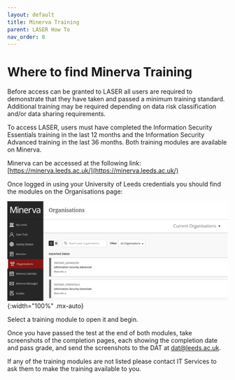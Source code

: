 ```yaml
---
layout: default
title: Minerva Training
parent: LASER How To
nav_order: 8
---
```


# Where to find Minerva Training

Before access can be granted to LASER all users are required to demonstrate that they have taken and passed a minimum training standard. Additional training may be required depending on data risk classification and/or data sharing requirements.

To access LASER, users must have completed the Information Security Essentials training in the last 12 months and the Information Security Advanced training in the last 36 months. Both training modules are available on Minerva.

Minerva can be accessed at the following link: [https://minerva.leeds.ac.uk/](https://minerva.leeds.ac.uk/)

Once logged in using your University of Leeds credentials you should find the modules on the Organisations page:

![Organisations section in Minerva navigation menu](../../images/minerva_training/minerva_organisations_page.png){:width="100%" .mx-auto}

Select a training module to open it and begin. 

Once you have passed the test at the end of both modules, take screenshots of the completion pages, each showing the completion date and pass grade, and send the screenshots to the DAT at [dat@leeds.ac.uk](mailto:dat@leeds.ac.uk). 

If any of the training modules are not listed please contact IT Services to ask them to make the training available to you. 
